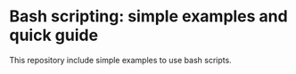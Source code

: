 # Bash scripting: simple examples and quick guide

This repository include simple examples to use bash scripts.


